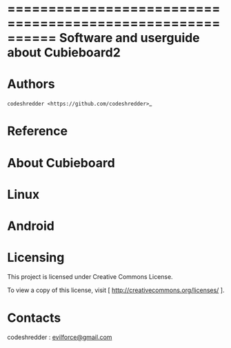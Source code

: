 ==========================================================
  Software and userguide about Cubieboard2
==========================================================


Authors
==========

`codeshredder <https://github.com/codeshredder>`_ 


Reference
==========




About Cubieboard
==========




Linux
==========





Android
==========






Licensing
============

This project is licensed under Creative Commons License.

To view a copy of this license, visit [ http://creativecommons.org/licenses/ ].

Contacts
===========

codeshredder  : evilforce@gmail.com
